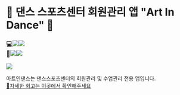 # 💃 댄스 스포츠센터 회원관리 앱 "Art In Dance" 🕺
<h3>💻<img src="https://img.shields.io/badge/Android-3DDC84?style=flat&logo=Android&logoColor=white"/><img src="https://img.shields.io/badge/Java-007396?style=flat&logo=Java&logoColor=white"/><br/>
🔌<img src="https://img.shields.io/badge/PHP-777BB4?style=flat&logo=PHP&logoColor=white"/><img src="https://img.shields.io/badge/MySQL-4479A1?style=flat&logo=MySQL&logoColor=white"/></h3>
<img src="https://user-images.githubusercontent.com/44965706/155558057-a61ae178-c90d-4ae1-8a50-77e2bdcaa885.png"/>
<p>
  아트인댄스는 댄스스포츠센터의 회원관리 및 수업관리 전용 앱입니다.<br/>
  <a href="https://blog.naver.com/igun0423/222594588758">📢자세한 회고는 이곳에서 확인해주세요</a>
</p>

